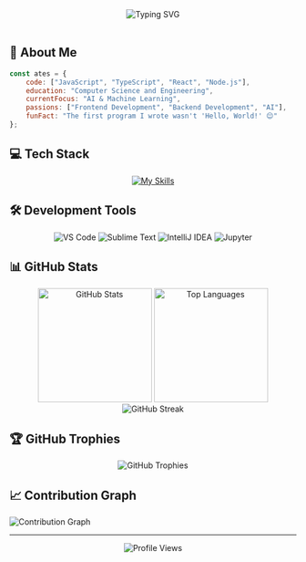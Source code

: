 <div align="center">
  <img src="https://readme-typing-svg.herokuapp.com?font=Fira+Code&size=32&duration=3000&pause=1000&color=F73131&center=true&vCenter=true&width=600&lines=Hi+there%2C+I'm+Ates.eth+%F0%9F%91%8B;Full+Stack+Developer;Always+Keep+Building" alt="Typing SVG" />
</div>

<br/>

## 🚀 About Me

```javascript
const ates = {
    code: ["JavaScript", "TypeScript", "React", "Node.js"],
    education: "Computer Science and Engineering",
    currentFocus: "AI & Machine Learning",
    passions: ["Frontend Development", "Backend Development", "AI"],
    funFact: "The first program I wrote wasn't 'Hello, World!' 😌"
};
```

## 💻 Tech Stack

<div align="center">

[![My Skills](https://skillicons.dev/icons?i=js,ts,react,nodejs,python,vscode,git)](https://skillicons.dev)

</div>

## 🛠️ Development Tools

<div align="center">

![VS Code](https://img.shields.io/badge/VS_Code-007ACC?style=for-the-badge&logo=visual-studio-code&logoColor=white)
![Sublime Text](https://img.shields.io/badge/Sublime_Text-FF9800?style=for-the-badge&logo=sublime-text&logoColor=white)
![IntelliJ IDEA](https://img.shields.io/badge/IntelliJ_IDEA-000000?style=for-the-badge&logo=intellij-idea&logoColor=white)
![Jupyter](https://img.shields.io/badge/Jupyter-F37626?style=for-the-badge&logo=jupyter&logoColor=white)

</div>

## 📊 GitHub Stats

<div align="center">
  <img src="https://github-readme-stats.vercel.app/api?username=atesbey-design&show_icons=true&theme=radical" alt="GitHub Stats" height="200"/>
  <img src="https://github-readme-stats.vercel.app/api/top-langs/?username=atesbey-design&layout=compact&theme=radical" alt="Top Languages" height="200"/>
</div>

<div align="center">
  <img src="https://github-readme-streak-stats.herokuapp.com/?user=atesbey-design&theme=radical&hide_border=true" alt="GitHub Streak" />
</div>

## 🏆 GitHub Trophies

<div align="center">
  <img src="https://github-profile-trophy.vercel.app/?username=atesbey-design&theme=radical&no-frame=true&no-bg=true&row=1" alt="GitHub Trophies"/>
</div>

## 📈 Contribution Graph

![Contribution Graph](./profile-3d-contrib/profile-night-rainbow.svg)

---

<div align="center">
  <img src="https://komarev.com/ghpvc/?username=atesbey-design&color=blueviolet&style=for-the-badge" alt="Profile Views"/>
</div>


